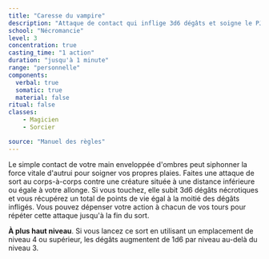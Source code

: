 ```yaml
---
title: "Caresse du vampire"
description: "Attaque de contact qui inflige 3d6 dégâts et soigne le PJ de la moitié."
school: "Nécromancie"
level: 3
concentration: true
casting_time: "1 action"
duration: "jusqu'à 1 minute"
range: "personnelle"
components:
  verbal: true
  somatic: true
  material: false
ritual: false
classes:
    - Magicien
    - Sorcier

source: "Manuel des règles"
---
```

Le simple contact de votre main enveloppée d'ombres peut siphonner la force vitale d'autrui pour soigner vos propres plaies. Faites une attaque de sort au corps-à-corps contre une créature située à une distance inférieure ou égale à votre allonge. Si vous touchez, elle subit 3d6 dégâts nécrotiques et vous récupérez un total de points de vie égal à la moitié des dégâts infligés. Vous pouvez dépenser votre action à chacun de vos tours pour répéter cette attaque jusqu'à la fin du sort.

**À plus haut niveau**. Si vous lancez ce sort en utilisant un emplacement de niveau 4 ou supérieur, les dégâts augmentent de 1d6 par niveau au-delà du niveau 3.
